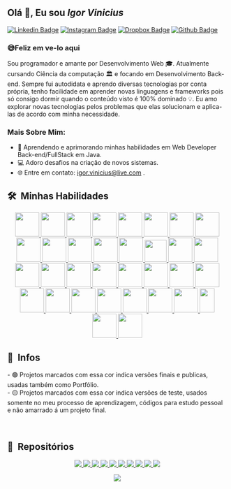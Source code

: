 ## Olá 👋, Eu sou <i>Igor Vinicius</i>


<a href="https://www.linkedin.com/in/igorvj/">![Linkedin Badge](https://img.shields.io/badge/LinkedIn-0077B5?style=for-the-badge&logo=linkedin&logoColor=white)</a>
<a href="https://www.instagram.com/igor.vj/">![Instagram Badge](https://img.shields.io/badge/Instagram-E4405F?style=for-the-badge&logo=instagram&logoColor=white)</a>
<a href="https://www.dropbox.com/sh/k6ecbl5w6xt48xd/AABBbYblvrbKJ2YajqBZDc_Ta?dl=0">![Dropbox Badge](https://img.shields.io/badge/Certificados-E8641B?style=for-the-badge)</a>
<a href="https://github.com/utrmliha">![Github Badge](https://img.shields.io/badge/GitHub-100000?style=for-the-badge&logo=github&logoColor=white)</a>

### 😅Feliz em ve-lo aqui

Sou programador e amante por Desenvolvimento Web 🎓. Atualmente cursando Ciência da computação 🏛 e focando em Desenvolvimento Back-end. Sempre fui autodidata e aprendo diversas tecnologias por conta própria, tenho facilidade em aprender novas linguagens e frameworks pois só consigo dormir quando o conteúdo visto é 100% dominado 💡. Eu amo explorar novas tecnologias pelos problemas que elas solucionam e aplica-las de acordo com minha necessidade.

### Mais Sobre Mim:

- 👨 Aprendendo e aprimorando minhas habilidades em Web Developer Back-end/FullStack em Java.<!-- - 🤝 Aberto para parcerias e colaborações no desenvolvimento de projetos 🕸️. -->
- 💻 Adoro desafios na criação de novos sistemas.
- 🌐 Entre em contato: [igor.vinicius@live.com](https://igor.vinicius@live.com) <!-- para mais informações e parcerias -->.

<h2> 🛠 &nbsp;Minhas Habilidades</h2>

<p align="center">
<a href="#">
    <img src="https://i.postimg.cc/14gpxDrF/java-ee.png" width="55" height="55"/>
</a>
<a href="#">
    <img src="https://i.postimg.cc/5NJQqdzJ/Sem-T-tulo-1.png" width="55" height="55"/>
</a>
<a href="#">
    <img src="https://i.postimg.cc/YCWcpVX4/JSP.png" width="55" height="55"/>
</a>
<a href="#">
    <img src="https://i.postimg.cc/nzx7pss3/SOLID.png" width="55" height="55"/>
</a>
<a href="#">
    <img src="https://i.postimg.cc/Df4jtsm6/jquery.png" width="55" height="55"/>
</a>
<a href="#">
    <img src="https://i.postimg.cc/HWr4rggk/ajax.png" width="55" height="55"/>
</a>
<a href="#">
    <img src="https://i.postimg.cc/4KMrWz15/Json.png" width="55" height="55"/>
</a>
<a href="#">
    <img src="https://i.postimg.cc/V6fxC0x9/xml.png" width="55" height="55"/>
</a>
<a href="#">
    <img src="https://neumanlab.com/wp-content/uploads/2020/07/Java-server-Faces.png" width="55" height="55"/>
</a>
<a href="#">
    <img src="https://fernandofranzini.files.wordpress.com/2018/03/hibernate2.png?w=705" width="55" height="55"/>
</a>
<a href="#">
    <img src="https://i.postimg.cc/hvsVCV0k/Spring-Data.png" width="55" height="55"/>
</a>
<a href="#">
    <img src="https://i.postimg.cc/zDFwX11x/s-PRING-SECURITY.png" width="55" height="55"/>
</a>
<a href="#">
    <img src="https://i.postimg.cc/hj0mjSTc/Spark.png" width="55" height="55"/>
</a>
<a href="#">
    <img src="https://i.postimg.cc/zXf6qSy6/thymeleaf.png" width="50" height="50"/>
</a>
<a href="#">
    <img src="https://i.postimg.cc/zVtpwq7w/html5.png" width="55" height="55"/>
</a>
<a href="#">
    <img src="https://i.postimg.cc/jDDcZB3p/Java-Script.png" width="55" height="55"/>
</a>
<a href="#">
    <img src="https://i.postimg.cc/3dJnDkXJ/css3.png" width="55" height="55"/>
</a>
<a href="#">
    <img src="https://i.postimg.cc/CZd3Cvb5/bootstrap.png" width="55" height="55"/>
</a>
<a href="#">
    <img src="https://i.postimg.cc/gkkpVNgj/Postgresql.png" width="55" height="55"/>
</a>
<a href="#">
    <img src="https://i.postimg.cc/vHDj8jPr/tomcat.png" width="55" height="55"/>
</a>
<a href="#">
    <img src="https://i.postimg.cc/zfN0hPkP/subversion.png" width="55" height="55"/>
</a>
<a href="#">
    <img src="https://www.vectorlogo.zone/logos/git-scm/git-scm-icon.svg" width="55" height="55"/>
</a>
<a href="#">
    <img src="https://i.postimg.cc/7Zp0ttq8/Gradle.png" width="55" height="55"/>
</a>
<a href="#">
    <img src="https://i.postimg.cc/PqYZgbqL/MAVEN.png" width="55" height="55"/>
</a>
<a href="#">
    <img src="https://i.postimg.cc/kXn590nF/GUICE.png" width="55" height="55"/>
</a>
<a href="#">
    <img src="https://upload.wikimedia.org/wikipedia/commons/9/9c/IntelliJ_IDEA_Icon.svg" width="55" height="55"/>
</a>
<a href="#">
    <img src="https://i.postimg.cc/MZnNqN3y/eclipse.png" width="55" height="55"/>
</a>
<a href="#">
    <img src="https://i.postimg.cc/7Z0V4fnj/spring-tool-suite4.png" width="55" height="55"/>
</a>
<a href="#">
    <img src="https://i.postimg.cc/Y2bx0SdS/246656344-10165689418720557-4225476852778908330-n.png" width="55" height="55"/>
</a>
<a href="#">
    <img src="https://i.postimg.cc/tJxRKJTz/5969282.png" width="55" height="55"/>
</a>
<a href="#">
    <img src="https://i.postimg.cc/TYrQGXKd/download.png" width="55" height="55"/>
</a>
<a href="#">
    <img src="https://i.postimg.cc/DyLFTmQS/imagem-2022-12-19-083057375.png" width="33.9" height="55" object-fit=cover/>
</a>
<a href="#">
    <img src="https://i.postimg.cc/0MtjrXGf/vegas.png" width="55" height="55"/>
</a>
<a href="#">
    <img src="https://i.postimg.cc/sQf1jCWx/photoshop.png" width="55" height="55"/>
</a>
</p>

<h2> 💠 &nbsp;Infos</h2>
- 🟢 Projetos marcados com essa cor indica versões finais e publicas, usadas também como Portfólio. <br />
- 🟡 Projetos marcados com essa cor indica versões de teste, usados somente no meu processo de aprendizagem, códigos para estudo pessoal e não amarrado á um projeto final.
<br /><br />

<br />

<h2> 📜 &nbsp;Repositórios</h2>

<p align="center">
    <a href="https://github.com/utrmliha/neoapp">
        <img src="https://lihautrm2.vercel.app/api/pin/?username=utrmliha&repo=neoapp&theme=radical">
    </a>
    <a href="https://github.com/utrmliha/Customer-API">
        <img src="https://lihautrm2.vercel.app/api/pin/?username=utrmliha&repo=Customer-API&theme=radical">
    </a>
    <a href="https://github.com/utrmliha/Spring-Data-JPA">
        <img src="https://lihautrm2.vercel.app/api/pin/?username=utrmliha&repo=Spring-Data-JPA&theme=radical">
    </a>
    <a href="https://github.com/utrmliha/PrimeFaces-JPA-Hibernate">
        <img src="https://lihautrm2.vercel.app/api/pin/?username=utrmliha&repo=PrimeFaces-JPA-Hibernate&theme=radical">
    </a>
    <a href="https://github.com/utrmliha/Hibernate-JSF">
        <img src="https://lihautrm2.vercel.app/api/pin/?username=utrmliha&repo=Hibernate-JSF&theme=radical">
    </a>
    <a href="https://github.com/utrmliha/JSP-Servlet-Avancado">
    <img src="https://lihautrm2.vercel.app/api/pin/?username=utrmliha&repo=JSP-Servlet-Avancado&theme=radical">
    </a>
        <a href="https://github.com/utrmliha/JSP-Servlet">
        <img src="https://lihautrm2.vercel.app/api/pin/?username=utrmliha&repo=JSP-Servlet&theme=radical">
    </a>
    <a href="https://github.com/utrmliha/Hibernate">
        <img src="https://lihautrm2.vercel.app/api/pin/?username=utrmliha&repo=Hibernate&theme=radical">
    </a>
        <a href="https://github.com/utrmliha/JDBC-Maven">
        <img src="https://lihautrm2.vercel.app/api/pin/?username=utrmliha&repo=JDBC-Maven&theme=radical">
    </a>
    <a href="https://github.com/utrmliha/JavaMail-API">
        <img src="https://lihautrm2.vercel.app/api/pin/?username=utrmliha&repo=JavaMail-API&theme=radical">
    </a>
</p>

<p align="center">
    <img src="https://lihautrm2.vercel.app/api/top-langs/?username=utrmliha&layout=compact&theme=radical">
</p>
